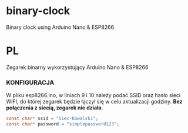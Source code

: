 # binary-clock
Binary clock using Arduino Nano &amp; ESP8266

# PL 
Zegarek binarny wykorzystujący Arduino Nano & ESP8266

### KONFIGURACJA
W pliku esp8266.ino, w liniach 9 i 10 należy podać SSID oraz hasło sieci WIFI, do której zegarek będzie łączył się w celu aktualizacji godziny. **Bez połączenia z siecią, zegarek nie działa**.
```c
const char* ssid = "Siec-Kowalski";
const char* password = "simplepassword123";
```
